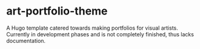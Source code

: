 # art-portfolio-theme
A Hugo template catered towards making portfolios for visual artists. Currently in development phases and is not completely finished, thus lacks documentation. 
